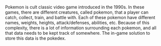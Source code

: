 Pokemon is cult classic video game introduced in the 1990s. In these games, there are different creatures, called pokemon, that a player can catch, collect, train, and battle with. Each of these pokemon have different names, weights, heights, attack/defenses, abilities, etc. Because of this complexity, there is a lot of information surrounding each pokemon, and all that data needs to be kept track of somewhere. The in-game solution to store this data is the pokedex.
